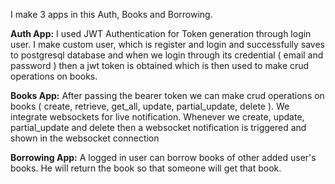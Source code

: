 I make 3 apps in this Auth, Books and Borrowing.

**Auth App:**
I used JWT Authentication for Token generation through login user.
I make custom user, which is register and login and successfully saves to postgresql database and when we login through its credential ( email and password ) then a jwt token is obtained which is then used to make crud operations on books.

**Books App:**
After passing the  bearer token we can make crud operations on books ( create, retrieve, get_all, update, partial_update, delete ). 
We integrate websockets for live notification.
Whenever we create, update, partial_update and delete then a websocket notification is triggered and shown in the websocket connection

**Borrowing App:**
A logged in user can borrow books of other added user's books. He will return the book so that someone will get that book.

